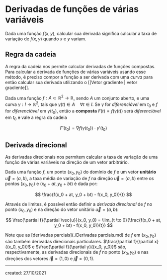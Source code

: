 # Derivadas de funções de várias variáveis
Dada uma função $f(x,y)$, calcular sua derivada significa calcular a taxa de variação de $f(x,y)$ quando $x$ e $y$ variam.

## Regra da cadeia
A regra da cadeia nos permite calcular derivadas de funções compostas. Para calcular a derivada de funções de várias variáveis usando esse método, é preciso compor a função a ser derivada com uma *curva* para então calcular sua derivada utilizando o [[Vetor gradiente | vetor gradiente]].

Dada uma função $f: A \subset \mathbb{R}^2 \to \mathbb{R}$, sendo $A$ um conjunto aberto, e uma curva $\gamma : I \to \mathbb{R}^2$, tais que $\gamma (t) \in A \quad \forall t \in I$. Se $\gamma$ for *diferenciável* em $t_0$ e $f$ for *diferenciável* em $\gamma (t_0)$, então a **composta** $F(t) = f(\gamma (t))$ será *diferenciável* em $t_0$ e vale a regra da cadeia

$$
  F'(t_0) = \nabla f(\gamma (t_0)) \cdot \gamma '(t_0)
$$

## Derivada direcional
As derivadas direcionais nos permitem calcular a taxa de variação de uma função de várias variáveis na direção de um vetor arbitrário.

Dada uma função $f$, um ponto $(x_0, y_0)$ do domínio de $f$ e um vetor **unitário** $\vec{u} = (a,b)$, a taxa média de variação de $f$ na direção $\vec{u} = (a,b)$ entre os pontos $(x_0, y_0)$ e $(x_0 + at, y_0 + bt)$ é dada por:

$$
  \frac{f(x_0 + at, y_0 + bt) - f(x_0, y_0)}{t}
$$

Através de limites, é possível então definir a *derivada direcional* de $f$ no ponto $(x_0, y_0)$ e na direção do vetor unitário $\vec{u} = (a,b)$:

$$
  \frac{\partial f}{\partial \vec{u}}(x_0, y_0) = \lim_{t \to 0}{\frac{f(x_0 + at, y_0 + bt) - f(x_0, y_0)}{t}}
$$

Note que as [derivadas parciais](./Derivadas parciais.md) de $f$ em $(x_0, y_0)$ são também derivadas direcionais particulares. $\frac{\partial f}{\partial x}{(x_0, y_0)}$ e $\frac{\partial f}{\partial y}{(x_0, y_0)}$ são, respectivamente, as derivadas direcionais de $f$ no ponto $(x_0, y_0)$ e nas direções dos vetores $\vec{i} = (1,0)$ e $\vec{j} = (0,1)$.

---

created: 27/10/2021
